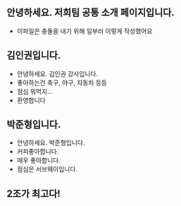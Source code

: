 ## 안녕하세요. 저희팀 공통 소개 페이지입니다.
- 이파일은 충돌을 내기 위해 일부러 이렇게 작성했어요

## 김인권입니다.
- 안녕하세요. 김인권 강사입니다.
- 좋아하는건 축구, 야구, 자동차 등등
- 점심 뭐먹지...   
- 환영합니다

## 박준형입니다.
- 안녕하세요. 박준형입니다.
- 커피좋아합니다.
- 매우 좋아합니다.
- 점심은 서브웨이입니다.

## 2조가 최고다!
